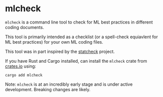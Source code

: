 # mlcheck

`mlcheck` is a command line tool to check for ML best practices in different coding documents.

This tool is primarily intended as a checklist (or a spell-check equiavlent for ML best practices) for your own ML coding files.

This tool was in part inspired by the <a href="https://mbnuijten.com/statcheck/">statcheck</a> project.

If you have Rust and Cargo installed, can install the `mlcheck` crate from <a href="https://crates.io/">crates.io</a> using:

`cargo add mlcheck`

Note: `mlcheck` is at an incredibly early stage and is under active development. Breaking changes are likely.
